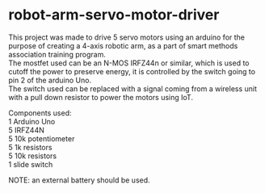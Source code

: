 # robot-arm-servo-motor-driver
This project was made to drive 5 servo motors using an arduino for the purpose of creating a 4-axis robotic arm, as a part of smart methods association training program.\
The mostfet used can be an N-MOS IRFZ44n or similar, which is used to cutoff the power to preserve energy, it is controlled by the switch going to pin 2  of the arduino Uno.\
The switch used can be replaced with a signal coming from a wireless unit with a pull down resistor to power the motors using IoT.


Components used:\
1 Arduino Uno\
5 IRFZ44N \
5 10k potentiometer\
5 1k resistors\
5 10k resistors\
1 slide switch


NOTE: an external battery should be used.
